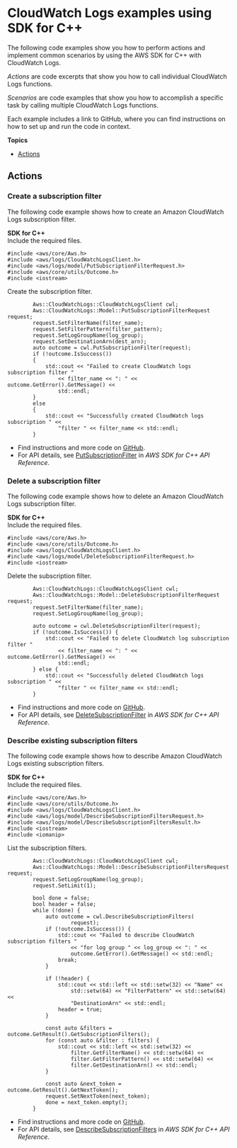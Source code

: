 # CloudWatch Logs examples using SDK for C\+\+<a name="cpp_cloudwatch-logs_code_examples"></a>

The following code examples show you how to perform actions and implement common scenarios by using the AWS SDK for C\+\+ with CloudWatch Logs\.

*Actions* are code excerpts that show you how to call individual CloudWatch Logs functions\.

*Scenarios* are code examples that show you how to accomplish a specific task by calling multiple CloudWatch Logs functions\.

Each example includes a link to GitHub, where you can find instructions on how to set up and run the code in context\.

**Topics**
+ [Actions](#w62aac13c21b9c13c13)

## Actions<a name="w62aac13c21b9c13c13"></a>

### Create a subscription filter<a name="cloudwatch-logs_PutSubscriptionFilter_cpp_topic"></a>

The following code example shows how to create an Amazon CloudWatch Logs subscription filter\.

**SDK for C\+\+**  
Include the required files\.  

```
#include <aws/core/Aws.h>
#include <aws/logs/CloudWatchLogsClient.h>
#include <aws/logs/model/PutSubscriptionFilterRequest.h>
#include <aws/core/utils/Outcome.h>
#include <iostream>
```
Create the subscription filter\.  

```
        Aws::CloudWatchLogs::CloudWatchLogsClient cwl;
        Aws::CloudWatchLogs::Model::PutSubscriptionFilterRequest request;
        request.SetFilterName(filter_name);
        request.SetFilterPattern(filter_pattern);
        request.SetLogGroupName(log_group);
        request.SetDestinationArn(dest_arn);
        auto outcome = cwl.PutSubscriptionFilter(request);
        if (!outcome.IsSuccess())
        {
            std::cout << "Failed to create CloudWatch logs subscription filter "
                << filter_name << ": " << outcome.GetError().GetMessage() <<
                std::endl;
        }
        else
        {
            std::cout << "Successfully created CloudWatch logs subscription " <<
                "filter " << filter_name << std::endl;
        }
```
+  Find instructions and more code on [GitHub](https://github.com/awsdocs/aws-doc-sdk-examples/tree/main/cpp/example_code/cloudwatch-logs#code-examples)\. 
+  For API details, see [PutSubscriptionFilter](https://docs.aws.amazon.com/goto/SdkForCpp/logs-2014-03-28/PutSubscriptionFilter) in *AWS SDK for C\+\+ API Reference*\. 

### Delete a subscription filter<a name="cloudwatch-logs_DeleteSubscriptionFilter_cpp_topic"></a>

The following code example shows how to delete an Amazon CloudWatch Logs subscription filter\.

**SDK for C\+\+**  
Include the required files\.  

```
#include <aws/core/Aws.h>
#include <aws/core/utils/Outcome.h>
#include <aws/logs/CloudWatchLogsClient.h>
#include <aws/logs/model/DeleteSubscriptionFilterRequest.h>
#include <iostream>
```
Delete the subscription filter\.  

```
        Aws::CloudWatchLogs::CloudWatchLogsClient cwl;
        Aws::CloudWatchLogs::Model::DeleteSubscriptionFilterRequest request;
        request.SetFilterName(filter_name);
        request.SetLogGroupName(log_group);

        auto outcome = cwl.DeleteSubscriptionFilter(request);
        if (!outcome.IsSuccess()) {
            std::cout << "Failed to delete CloudWatch log subscription filter "
                << filter_name << ": " << outcome.GetError().GetMessage() <<
                std::endl;
        } else {
            std::cout << "Successfully deleted CloudWatch logs subscription " <<
                "filter " << filter_name << std::endl;
        }
```
+  Find instructions and more code on [GitHub](https://github.com/awsdocs/aws-doc-sdk-examples/tree/main/cpp/example_code/cloudwatch-logs#code-examples)\. 
+  For API details, see [DeleteSubscriptionFilter](https://docs.aws.amazon.com/goto/SdkForCpp/logs-2014-03-28/DeleteSubscriptionFilter) in *AWS SDK for C\+\+ API Reference*\. 

### Describe existing subscription filters<a name="cloudwatch-logs_DescribeSubscriptionFilters_cpp_topic"></a>

The following code example shows how to describe Amazon CloudWatch Logs existing subscription filters\.

**SDK for C\+\+**  
Include the required files\.  

```
#include <aws/core/Aws.h>
#include <aws/core/utils/Outcome.h>
#include <aws/logs/CloudWatchLogsClient.h>
#include <aws/logs/model/DescribeSubscriptionFiltersRequest.h>
#include <aws/logs/model/DescribeSubscriptionFiltersResult.h>
#include <iostream>
#include <iomanip>
```
List the subscription filters\.  

```
        Aws::CloudWatchLogs::CloudWatchLogsClient cwl;
        Aws::CloudWatchLogs::Model::DescribeSubscriptionFiltersRequest request;
        request.SetLogGroupName(log_group);
        request.SetLimit(1);

        bool done = false;
        bool header = false;
        while (!done) {
            auto outcome = cwl.DescribeSubscriptionFilters(
                    request);
            if (!outcome.IsSuccess()) {
                std::cout << "Failed to describe CloudWatch subscription filters "
                    << "for log group " << log_group << ": " <<
                    outcome.GetError().GetMessage() << std::endl;
                break;
            }

            if (!header) {
                std::cout << std::left << std::setw(32) << "Name" <<
                    std::setw(64) << "FilterPattern" << std::setw(64) <<
                    "DestinationArn" << std::endl;
                header = true;
            }

            const auto &filters = outcome.GetResult().GetSubscriptionFilters();
            for (const auto &filter : filters) {
                std::cout << std::left << std::setw(32) <<
                    filter.GetFilterName() << std::setw(64) <<
                    filter.GetFilterPattern() << std::setw(64) <<
                    filter.GetDestinationArn() << std::endl;
            }

            const auto &next_token = outcome.GetResult().GetNextToken();
            request.SetNextToken(next_token);
            done = next_token.empty();
        }
```
+  Find instructions and more code on [GitHub](https://github.com/awsdocs/aws-doc-sdk-examples/tree/main/cpp/example_code/cloudwatch-logs#code-examples)\. 
+  For API details, see [DescribeSubscriptionFilters](https://docs.aws.amazon.com/goto/SdkForCpp/logs-2014-03-28/DescribeSubscriptionFilters) in *AWS SDK for C\+\+ API Reference*\. 